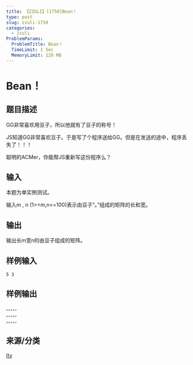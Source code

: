 ```yaml
---
title: 【ZZULI】[1750]Bean！
type: post
slug: zzuli-1750
categories:
  - zzuli
ProblemParams:
  ProblemTitle: Bean！
  TimeLimit: 1 Sec
  MemoryLimit: 128 MB
---
```


# Bean！

## 题目描述

GG非常喜欢用豆子，所以他就有了豆子的称号！

JS知道GG非常喜欢豆子。于是写了个程序送给GG。但是在发送的途中，程序丢失了！！！

聪明的ACMer，你能帮JS重新写这份程序么？

## 输入

本题为单实例测试。

输入m , n (1=<m,n<=100)表示由豆子“。”组成的矩阵的长和宽。

## 输出

输出长m宽n的由豆子组成的矩阵。

## 样例输入

```
5 3
```

## 样例输出

```
。。。。。
。。。。。
。。。。。
```

## 来源/分类

[Ity](https://web.archive.org/web/http://acm.zzuli.edu.cn/problemset.php?search=Ity)
